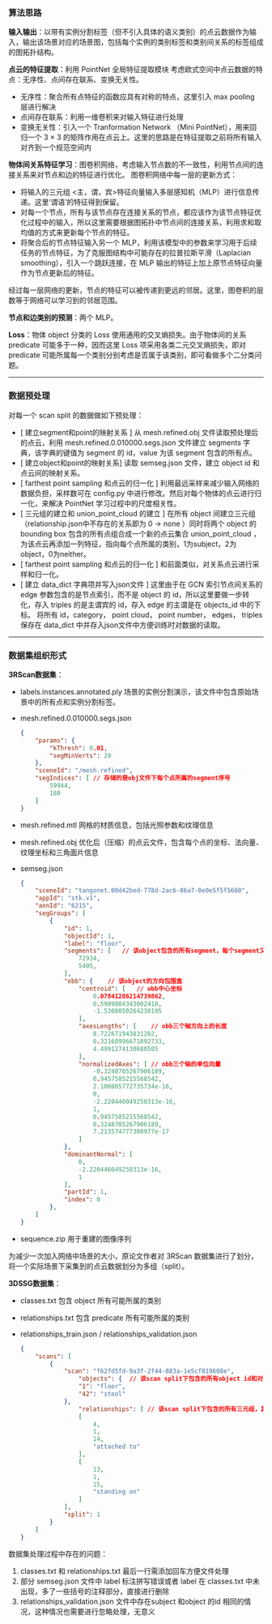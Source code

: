 ### 算法思路

**输入输出**：以带有实例分割标签（但不引入具体的语义类别）的点云数据作为输入，输出该场景对应的场景图，包括每个实例的类别标签和类别间关系的标签组成的图拓扑结构。

**点云的特征提取**：利用 PointNet 全局特征提取模块
考虑欧式空间中点云数据的特点：无序性、点间存在联系、变换无关性。
+ 无序性：聚合所有点特征的函数应具有对称的特点，这里引入 max pooling 层进行解决
+ 点间存在联系：利用一维卷积来对输入特征进行处理
+ 变换无关性：引入一个 Tranformation Network （Mini PointNet），用来回归一个 3 × 3 的矩阵作用在点云上。这里的思路是在特征提取之前将所有输入对齐到一个规范空间内

**物体间关系特征学习**：图卷积网络，考虑输入节点数的不一致性，利用节点间的连接关系来对节点和边的特征进行优化。
图卷积网络中每一层的更新方式：
+ 将输入的三元组 <主，谓，宾>特征向量输入多层感知机（MLP）进行信息传递。这里‘谓语’的特征得到保留。
+ 对每一个节点，所有与该节点存在连接关系的节点，都应该作为该节点特征优化过程中的输入，所以这里需要根据图拓扑中节点间的连接关系，利用求和取均值的方式来更新每个节点的特征。
+ 将聚合后的节点特征输入另一个 MLP，利用该模型中的参数来学习用于后续任务的节点特征，为了克服图结构中可能存在的拉普拉斯平滑（Laplacian smoothing），引入一个跳跃连接，在 MLP 输出的特征上加上原节点特征向量作为节点更新后的特征。

经过每一层网络的更新，节点的特征可以被传递到更远的邻居。这里，图卷积的层数等于网络可以学习到的邻居范围。

**节点和边类别的预测**：两个 MLP。

**Loss**：物体 object 分类的 Loss 使用通用的交叉熵损失。由于物体间的关系 predicate 可能多于一种，因而这里 Loss 项采用各类二元交叉熵损失，即对 predicate 可能所属每一个类别分别考虑是否属于该类别，即可看做多个二分类问题。
***
### 数据预处理
对每一个 scan split 的数据做如下预处理：

+ [ 建立segment和point的映射关系 ] 从 mesh.refined.obj 文件读取预处理后的点云，利用 mesh.refined.0.010000.segs.json 文件建立 segments 字典，该字典的键值为 segment 的 id，value 为该 segment 包含的所有点。
+ [ 建立object和point的映射关系] 读取 semseg.json 文件，建立 object id 和点云间的映射关系。
+ [ farthest point sampling 和点云的归一化 ] 利用最远采样来减少输入网络的数据负担，采样数可在 config.py 中进行修改。然后对每个物体的点云进行归一化，来解决 PointNet 学习过程中的尺度相关性。
+ [ 三元组的建立和 union_point_cloud 的建立 ] 在所有 object 间建立三元组（relationship.json中不存在的关系即为 0 -> none ）同时将两个 object 的 bounding box 包含的所有点组合成一个新的点云集合 union_point_cloud ，为该点云再添加一列特征，指向每个点所属的类别，1为subject，2为object，0为neither。
+ [ farthest point sampling 和点云的归一化 ] 和前面类似，对关系点云进行采样和归一化。
+ [ 建立 data_dict 字典项并写入json文件 ] 这里由于在 GCN 索引节点间关系的 edge 参数包含的是节点索引，而不是 object 的 id，所以这里要做一步转化，存入 triples 的是主谓宾的 id，存入 edge 的主谓是在 objects_id 中的下标。
  将所有 id，category， point cloud， point number， edges， triples 保存在 data_dict 中并存入json文件中方便训练时对数据的读取。

***

### 数据集组织形式

**3RScan数据集**：

+ labels.instances.annotated.ply
  场景的实例分割演示，该文件中包含原始场景中的所有点和实例分割标签。

+ mesh.refined.0.010000.segs.json

  ```json
  {
      "params": {
          "kThresh": 0.01,
          "segMinVerts": 20
      },
      "sceneId": "/mesh.refined",
      "segIndices": [ // 存储的是obj文件下每个点所属的segment序号
          59944,
          180
      ]
  }
  ```

+ mesh.refined.mtl
  网格的材质信息，包括光照参数和纹理信息

+ mesh.refined.obj
  优化后（压缩）的点云文件，包含每个点的坐标、法向量、纹理坐标和三角面片信息

+ semseg.json

  ```json
  {
      "sceneId": "tangonet.00d42bed-778d-2ac6-86a7-0e0e5f5f5660",
      "appId": "stk.v1",
      "annId": "6215",
      "segGroups": [
          {
              "id": 1,
              "objectId": 1,
              "label": "floor",
              "segments": [   // 该object包含的所有segment，每个segment又包含很多点
                  72934,
                  5405,
              ],
              "obb": {    // 该object的方向包围盒
                  "centroid": [   // obb中心坐标
                      0.07841286214739862,
                      0.5989804343002418,
                      -1.5308050264238195
                  ],
                  "axesLengths": [    // obb三个轴方向上的长度
                      8.722671943831202,
                      0.32160996671892733,
                      4.4991274130680505
                  ],
                  "normalizedAxes": [ // obb三个轴的单位向量
                      -0.3248705267906189,
                      0.9457585215568542,
                      2.100005772735734e-16,
                      0,
                      -2.220446049250313e-16,
                      1,
                      0.9457585215568542,
                      0.3248705267906189,
                      7.213574777300977e-17
                  ]
              },
              "dominantNormal": [
                  0,
                  -2.220446049250313e-16,
                  1
              ],
              "partId": 1,
              "index": 0
          },
      ]
  }
  ```

+ sequence.zip
  用于重建的图像序列

为减少一次加入网络中场景的大小，原论文作者对 3RScan 数据集进行了划分，将一个实际场景下采集到的点云数据划分为多组（split）。

**3DSSG数据集**：

+ classes.txt
  包含 object 所有可能所属的类别

+ relationships.txt
  包含 predicate 所有可能所属的类别

+ relationships_train.json / relationships_validation.json

  ```json
  {
      "scans": [
          {
              "scan": "f62fd5fd-9a3f-2f44-883a-1e5cf819608e",
                  "objects": {  // 该scan split下包含的所有object id和对应的类别标签，这里的id和其类别间不存在映射关系
                  "1": "floor",
                  "42": "stool"
              },
                  "relationships": [ // 该scan split下包含的所有三元组，其中predicate的序号和对应的标签间为一一映射关系
                  [
                      4,
                      1,
                      14,
                      "attached to"
                  ],
                  [
                      13,
                      1,
                      15,
                      "standing on"
                  ]
              ],
              "split": 1
          }
      ]
  }
  ```

数据集处理过程中存在的问题：

1. classes.txt 和 relationships.txt 最后一行需添加回车方便文件处理
2. 部分 semseg.json 文件中 label 标注拼写错误或者 label 在 classes.txt  中未出现，多了一些括号的注释部分，直接进行删除
3. relationships_validation.json 文件中存在subject 和object 的id 相同的情况，这种情况也需要进行忽略处理，无意义
